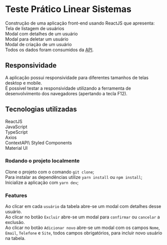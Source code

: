# Teste Prático Linear Sistemas

Construção de uma aplicação front-end usando ReactJS que apresenta:\
Tela de listagem de usuários\
Modal com detalhes de um usuário\
Modal para deletar um usuário\
Modal de criação de um usuário\
Todos os dados foram consumidos da [API](https://jsonplaceholder.typicode.com).

## Responsividade

A aplicação possui responsividade para diferentes tamanhos de telas desktop e mobile.\
É possível testar a responsividade utilizando a ferramenta de desenvolvimento dos navegadores (apertando a tecla F12).

## Tecnologias utilizadas

ReactJS\
JavaScript\
TypeScript\
Axios\
ContextAPI\ 
Styled Components\
Material UI

### Rodando o projeto localmente

Clone o projeto com o comando `git clone`;\
Para instalar as dependências utilize `yarn install` ou `npm install`;\
Inicialize a aplicação com `yarn dev`;

### Features

Ao clicar em cada `usuário` da tabela abre-se um modal com detalhes desse usuário.\
Ao clicar no botão `Excluir` abre-se um modal para `confirmar` ou `cancelar` a exclusão.\
Ao clicar no botão `Adicionar novo` abre-se um modal com os campos `Nome`, `Email`, `Telefone` e `Site`, todos campos obrigatórios, para incluir novo usuário na tabela.  

